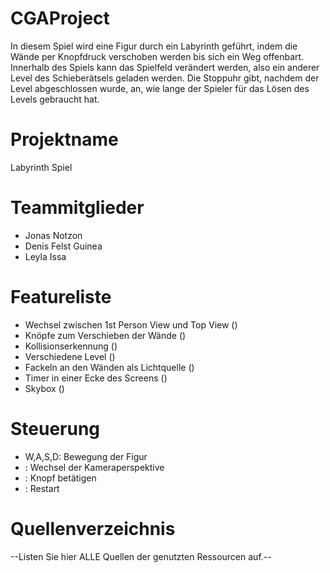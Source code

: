 # CGAProject
In diesem Spiel wird eine Figur durch ein Labyrinth geführt, indem die Wände 
per Knopfdruck verschoben werden bis sich ein Weg offenbart. Innerhalb des 
Spiels kann das Spielfeld verändert werden, also ein anderer Level des
Schieberätsels geladen werden. Die Stoppuhr gibt, nachdem der Level abgeschlossen
wurde, an, wie lange der Spieler für das Lösen des Levels gebraucht hat.


# Projektname
Labyrinth Spiel

# Teammitglieder
- Jonas Notzon
- Denis Felst Guinea
- Leyla Issa

# Featureliste
- Wechsel zwischen 1st Person View und Top View ()
- Knöpfe zum Verschieben der Wände ()
- Kollisionserkennung ()
- Verschiedene Level ()
- Fackeln an den Wänden als Lichtquelle ()
- Timer in einer Ecke des Screens ()
- Skybox ()

# Steuerung
- W,A,S,D: Bewegung der Figur
- : Wechsel der Kameraperspektive
- : Knopf betätigen
- : Restart

# Quellenverzeichnis
--Listen Sie hier ALLE Quellen der genutzten Ressourcen auf.--
